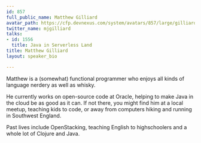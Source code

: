 ```yaml
---
id: 857
full_public_name: Matthew Gilliard
avatar_path: https://cfp.devnexus.com/system/avatars/857/large/gilliard.jpg?1511361462
twitter_name: mjgilliard
talks:
- id: 1556
  title: Java in Serverless Land
title: Matthew Gilliard
layout: speaker_bio

---
```

Matthew is a (somewhat) functional programmer who enjoys all kinds of language nerdery as well as whisky.

He currently works on open-source code at Oracle, helping to make Java in the cloud be as good as it can.  If not there, you might find him at a local meetup, teaching kids to code, or away from computers hiking and running in Southwest England.

Past lives include OpenStacking, teaching English to highschoolers and a whole lot of Clojure and Java.
